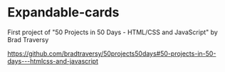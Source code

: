 # Expandable-cards
First project of "50 Projects in 50 Days - HTML/CSS and JavaScript" by Brad Traversy

https://github.com/bradtraversy/50projects50days#50-projects-in-50-days---htmlcss-and-javascript
